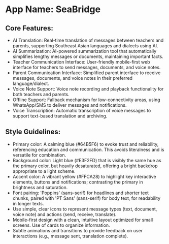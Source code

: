 # **App Name**: SeaBridge

## Core Features:

- AI Translation: Real-time translation of messages between teachers and parents, supporting Southeast Asian languages and dialects using AI.
- AI Summarization: AI-powered summarization tool that automatically simplifies lengthy messages or documents, maintaining important facts.
- Teacher Communication Interface: User-friendly mobile-first web interface for teachers to send messages, documents, and voice notes.
- Parent Communication Interface: Simplified parent interface to receive messages, documents, and voice notes in their preferred language/dialect.
- Voice Note Support: Voice note recording and playback functionality for both teachers and parents.
- Offline Support: Fallback mechanism for low-connectivity areas, using WhatsApp/SMS to deliver messages and notifications.
- Voice Transcription: Automatic transcription of voice messages to support text-based translation and archiving.

## Style Guidelines:

- Primary color: A calming blue (#64B5F6) to evoke trust and reliability, referencing education and communication. This avoids literalness and is versatile for combination.
- Background color: Light blue (#E3F2FD) that is visibly the same hue as the primary color, but heavily desaturated, offering a bright backdrop appropriate to a light scheme.
- Accent color: A vibrant yellow (#FFCA28) to highlight key interactive elements, buttons and notifications; contrasting the primary in brightness and saturation.
- Font pairing: 'Poppins' (sans-serif) for headlines and shorter text chunks, paired with 'PT Sans' (sans-serif) for body text, for readability in longer texts.
- Use simple, clear icons to represent message types (text, document, voice note) and actions (send, receive, translate).
- Mobile-first design with a clean, intuitive layout optimized for small screens. Use of cards to organize information.
- Subtle animations and transitions to provide feedback on user interactions (e.g., message sent, translation complete).
